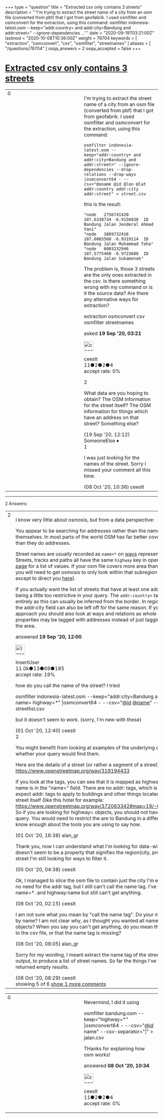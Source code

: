 +++
type = "question"
title = "Extracted csv only contains 3 streets"
description = '''I&#x27;m trying to extract the street name of a city from an osm file (converted from pbf) that I got from geofabrik. I used osmfilter and osmconvert for the extraction, using this command: osmfilter indonesia-latest.osm --keep=&quot;addr:country= and addr:city=Bandung and addr:street=&quot; --ignore-dependencies ...'''
date = "2020-09-19T03:21:00Z"
lastmod = "2020-10-08T10:36:00Z"
weight = 76704
keywords = [ "extraction", "osmconvert", "csv", "osmfilter", "streetnames" ]
aliases = [ "/questions/76704" ]
osqa_answers = 2
osqa_accepted = false
+++

<div class="headNormal">

# [Extracted csv only contains 3 streets](/questions/76704/extracted-csv-only-contains-3-streets)

</div>

<div id="main-body">

<div id="askform">

<table id="question-table" style="width:100%;">
<colgroup>
<col style="width: 50%" />
<col style="width: 50%" />
</colgroup>
<tbody>
<tr>
<td style="width: 30px; vertical-align: top"><div class="vote-buttons">
<span id="post-76704-upvote" class="ajax-command post-vote up" rel="nofollow" title="I like this post (click again to cancel)"> </span>
<div id="post-76704-score" class="post-score" title="current number of votes">
0
</div>
<span id="post-76704-downvote" class="ajax-command post-vote down" rel="nofollow" title="I dont like this post (click again to cancel)"> </span> <span id="favorite-mark" class="ajax-command favorite-mark" rel="nofollow" title="mark/unmark this question as favorite (click again to cancel)"> </span>
<div id="favorite-count" class="favorite-count">
&#10;</div>
</div></td>
<td><div id="item-right">
<div class="question-body">
<p>I'm trying to extract the street name of a city from an osm file (converted from pbf) that I got from geofabrik. I used osmfilter and osmconvert for the extraction, using this command:</p>
<pre><code>osmfilter indonesia-latest.osm --keep=&quot;addr:country= and addr:city=Bandung and addr:street=&quot; --ignore-dependencies --drop-relations --drop-ways |osmconvert64 - --csv=&quot;@oname @id @lon @lat addr:country addr:city addr:street&quot; &gt; street.csv</code></pre>
<p>this is the result:</p>
<pre><code>&quot;node   2756741420  107.6338734 -6.9156038  ID  Bandung Jalan Jenderal Ahmad Yani&quot;
&quot;node   3809732416  107.6065560 -6.9319114  ID  Bandung Jalan Muhammad Toha&quot;
&quot;node   6003232946  107.5775460 -6.9723688  ID  Bandung Jalan Sukamenak&quot;</code></pre>
<p>The problem is, those 3 streets are the only ones extracted in the csv. Is there something wrong with my command or is it the source data? Are there any alternative ways for extraction?</p>
</div>
<div id="question-tags" class="tags-container tags">
<span class="post-tag tag-link-extraction" rel="tag" title="see questions tagged &#39;extraction&#39;">extraction</span> <span class="post-tag tag-link-osmconvert" rel="tag" title="see questions tagged &#39;osmconvert&#39;">osmconvert</span> <span class="post-tag tag-link-csv" rel="tag" title="see questions tagged &#39;csv&#39;">csv</span> <span class="post-tag tag-link-osmfilter" rel="tag" title="see questions tagged &#39;osmfilter&#39;">osmfilter</span> <span class="post-tag tag-link-streetnames" rel="tag" title="see questions tagged &#39;streetnames&#39;">streetnames</span>
</div>
<div id="question-controls" class="post-controls">
&#10;</div>
<div class="post-update-info-container">
<div class="post-update-info post-update-info-user">
<p>asked <strong>19 Sep '20, 03:21</strong></p>
<img src="https://secure.gravatar.com/avatar/71f61dbbe1a477635bed39e3a11cb8c2?s=32&amp;d=identicon&amp;r=g" class="gravatar" width="32" height="32" alt="ceeslt&#39;s gravatar image" />
<p><span>ceeslt</span><br />
<span class="score" title="11 reputation points">11</span><span title="2 badges"><span class="badge1">●</span><span class="badgecount">2</span></span><span title="2 badges"><span class="silver">●</span><span class="badgecount">2</span></span><span title="4 badges"><span class="bronze">●</span><span class="badgecount">4</span></span><br />
<span class="accept_rate" title="Rate of the user&#39;s accepted answers">accept rate:</span> <span title="ceeslt has no accepted answers">0%</span></p>
</div>
</div>
<div id="comments-container-76704" class="comments-container">
<span id="76708"></span>
<div id="comment-76708" class="comment">
<div id="post-76708-score" class="comment-score">
2
</div>
<div class="comment-text">
<p>What data are you hoping to obtain? The OSM information for the street itself? The OSM information for things which have an address on that street? Something else?</p>
</div>
<div id="comment-76708-info" class="comment-info">
<span class="comment-age">(19 Sep '20, 12:12)</span> <span class="comment-user userinfo">SomeoneElse ♦</span>
</div>
</div>
<span id="77003"></span>
<div id="comment-77003" class="comment">
<div id="post-77003-score" class="comment-score">
1
</div>
<div class="comment-text">
<p>I was just looking for the names of the street. Sorry I missed your comment all this time.</p>
</div>
<div id="comment-77003-info" class="comment-info">
<span class="comment-age">(08 Oct '20, 10:36)</span> <span class="comment-user userinfo">ceeslt</span>
</div>
</div>
</div>
<div id="comment-tools-76704" class="comment-tools">
&#10;</div>
<div class="clear">
&#10;</div>
<div id="comment-76704-form-container" class="comment-form-container">
&#10;</div>
<div class="clear">
&#10;</div>
</div></td>
</tr>
</tbody>
</table>

------------------------------------------------------------------------

<div class="tabBar">

<span id="sort-top"></span>

<div class="headQuestions">

2 Answers:

</div>

</div>

<span id="76706"></span>

<div id="answer-container-76706" class="answer">

<table style="width:100%;">
<colgroup>
<col style="width: 50%" />
<col style="width: 50%" />
</colgroup>
<tbody>
<tr>
<td style="width: 30px; vertical-align: top"><div class="vote-buttons">
<span id="post-76706-upvote" class="ajax-command post-vote up" rel="nofollow" title="I like this post (click again to cancel)"> </span>
<div id="post-76706-score" class="post-score" title="current number of votes">
2
</div>
<span id="post-76706-downvote" class="ajax-command post-vote down" rel="nofollow" title="I dont like this post (click again to cancel)"> </span>
</div></td>
<td><div class="item-right">
<div class="answer-body">
<p>I know very little about osmosis, but from a data perspective:</p>
<p>You appear to be searching for addresses rather than the names of the streets themselves. In most parts of the world OSM has far better coverage of street names than they do addresses.</p>
<p>Street names are usually recorded as <code>name=*</code> on <a href="https://wiki.openstreetmap.org/wiki/Way">ways</a> representing the street. Streets, tracks and paths all have the same <code>highway</code> key in openstreetmap, see <a href="https://wiki.openstreetmap.org/wiki/Key:highway">this page</a> for a list of values. If your osm file covers more area than you are interested in you will need to get osmosis to only look within that subregion (I can't help with this except to direct you <a href="https://wiki.openstreetmap.org/wiki/Osmosis/Detailed_Usage_0.48#Area_Filtering_Tasks">here</a>).</p>
<p>If you actually want the list of streets that have at least one address then you are being a little too restrictive in your query. The <code>addr:country=</code> tag is often omitted entirely as this can usually be inferred from the border. In regions with higher detail the addr:city field can also be left off for the same reason. If you follow this approach you should also look at ways and relations as whole buildings or properties may be tagged with addresses instead of just tagging a POI node within the area.</p>
</div>
<div class="answer-controls post-controls">
&#10;</div>
<div class="post-update-info-container">
<div class="post-update-info post-update-info-user">
<p>answered <strong>19 Sep '20, 12:00</strong></p>
<img src="https://secure.gravatar.com/avatar/ec8a0cf213f9797ad1c1ae2c28c2332d?s=32&amp;d=identicon&amp;r=g" class="gravatar" width="32" height="32" alt="InsertUser&#39;s gravatar image" />
<p><span>InsertUser</span><br />
<span class="score" title="11005 reputation points"><span>11.0k</span></span><span title="13 badges"><span class="badge1">●</span><span class="badgecount">13</span></span><span title="69 badges"><span class="silver">●</span><span class="badgecount">69</span></span><span title="185 badges"><span class="bronze">●</span><span class="badgecount">185</span></span><br />
<span class="accept_rate" title="Rate of the user&#39;s accepted answers">accept rate:</span> <span title="InsertUser has 73 accepted answers">19%</span></p>
</div>
</div>
<div id="comments-container-76706" class="comments-container">
<span id="76913"></span>
<div id="comment-76913" class="comment">
<div id="post-76913-score" class="comment-score">
&#10;</div>
<div class="comment-text">
<p>how do you call the name of the street? I tried</p>
<p>osmfilter indonesia-latest.osm --keep="addr:city=Bandung and addr:street amd name= highway=*" |osmconvert64 - --csv="<a href="https://help.openstreetmap.org/users/260/idoneus">@id</a> <a href="https://help.openstreetmap.org/users/7928/namer-with-roombam">@name</a>" --csv-separator="|" &gt; streetlist.csv</p>
<p>but it doesn't seem to work. (sorry, I'm new with these)</p>
</div>
<div id="comment-76913-info" class="comment-info">
<span class="comment-age">(01 Oct '20, 12:40)</span> <span class="comment-user userinfo">ceeslt</span>
</div>
</div>
<span id="76916"></span>
<div id="comment-76916" class="comment">
<div id="post-76916-score" class="comment-score">
2
</div>
<div class="comment-text">
<p>You might benefit from looking at examples of the underlying data and considering whether your query would find them.</p>
<p>Here are the details of a street (or rather a segment of a street) in Bandung: <a href="https://www.openstreetmap.org/way/319194433">https://www.openstreetmap.org/way/319194433</a></p>
<p>If you look at the tags, you can see that it is mapped as highway=primary, and the name is in the "name=" field. There are no addr: tags, which is normal - we would expect addr: tags to apply to buildings and other things located on the street, not the street itself (like this hotel for example: <a href="https://www.openstreetmap.org/way/372063342#map=19/-6.92049/107.60480).">https://www.openstreetmap.org/way/372063342#map=19/-6.92049/107.60480).</a> So if you are looking for highway= objects, you should not have any addr: tags in the query. You would need to restrict the are to Bandung in a different way, but I don't know enough about the tools you are using to say how.</p>
</div>
<div id="comment-76916-info" class="comment-info">
<span class="comment-age">(01 Oct '20, 16:38)</span> <span class="comment-user userinfo">alan_gr</span>
</div>
</div>
<span id="76955"></span>
<div id="comment-76955" class="comment">
<div id="post-76955-score" class="comment-score">
&#10;</div>
<div class="comment-text">
<p>Thank you, now I can understand what I'm looking for data-wise, though since there doesn't seem to be a property that signifies the region(city, province, etc) of the street I'm still looking for ways to filter it.</p>
</div>
<div id="comment-76955-info" class="comment-info">
<span class="comment-age">(05 Oct '20, 04:38)</span> <span class="comment-user userinfo">ceeslt</span>
</div>
</div>
<span id="76998"></span>
<div id="comment-76998" class="comment">
<div id="post-76998-score" class="comment-score">
&#10;</div>
<div class="comment-text">
<p>Ok, I managed to slice the osm file to contain just the city I'm extracting so there's no need for the addr tag, but I still can't call the name tag. I've tried <a href="https://help.openstreetmap.org/users/7928/namer-with-roombam">@name</a>, name, name=*. and highway:name but still can't get anything.</p>
</div>
<div id="comment-76998-info" class="comment-info">
<span class="comment-age">(08 Oct '20, 02:15)</span> <span class="comment-user userinfo">ceeslt</span>
</div>
</div>
<span id="76999"></span>
<div id="comment-76999" class="comment">
<div id="post-76999-score" class="comment-score">
&#10;</div>
<div class="comment-text">
<p>I am not sure what you mean by "call the name tag". Do your mean you want to filter by name? I am not clear why, as I thought you wanted all names on highway= objects? When you say you can't get anything, do you mean that nothing is written to the csv file, or that the name tag is missing?</p>
</div>
<div id="comment-76999-info" class="comment-info">
<span class="comment-age">(08 Oct '20, 08:05)</span> <span class="comment-user userinfo">alan_gr</span>
</div>
</div>
<span id="77001"></span>
<div id="comment-77001" class="comment not_top_scorer">
<div id="post-77001-score" class="comment-score">
&#10;</div>
<div class="comment-text">
<p>Sorry for my wording, I meant extract the name tag of the streets to write in the csv output, to produce a list of street names. So far the things I've tried have only returned empty results.</p>
</div>
<div id="comment-77001-info" class="comment-info">
<span class="comment-age">(08 Oct '20, 08:29)</span> <span class="comment-user userinfo">ceeslt</span>
</div>
</div>
</div>
<div id="comment-tools-76706" class="comment-tools">
<span class="comments-showing"> showing 5 of 6 </span> <a href="#" class="show-all-comments-link">show 1 more comments</a>
</div>
<div class="clear">
&#10;</div>
<div id="comment-76706-form-container" class="comment-form-container">
&#10;</div>
<div class="clear">
&#10;</div>
</div></td>
</tr>
</tbody>
</table>

</div>

<span id="77002"></span>

<div id="answer-container-77002" class="answer answered-by-owner">

<table style="width:100%;">
<colgroup>
<col style="width: 50%" />
<col style="width: 50%" />
</colgroup>
<tbody>
<tr>
<td style="width: 30px; vertical-align: top"><div class="vote-buttons">
<span id="post-77002-upvote" class="ajax-command post-vote up" rel="nofollow" title="I like this post (click again to cancel)"> </span>
<div id="post-77002-score" class="post-score" title="current number of votes">
0
</div>
<span id="post-77002-downvote" class="ajax-command post-vote down" rel="nofollow" title="I dont like this post (click again to cancel)"> </span>
</div></td>
<td><div class="item-right">
<div class="answer-body">
<p>Nevermind, I did it using</p>
<p>osmfilter bandung.osm --keep="highway=*" |osmconvert64 - --csv="<a href="https://help.openstreetmap.org/users/260/idoneus">@id</a> name" --csv-separator="|" &gt; jalan.csv</p>
<p>THanks for explaining how osm works!</p>
</div>
<div class="answer-controls post-controls">
&#10;</div>
<div class="post-update-info-container">
<div class="post-update-info post-update-info-user">
<p>answered <strong>08 Oct '20, 10:34</strong></p>
<img src="https://secure.gravatar.com/avatar/71f61dbbe1a477635bed39e3a11cb8c2?s=32&amp;d=identicon&amp;r=g" class="gravatar" width="32" height="32" alt="ceeslt&#39;s gravatar image" />
<p><span>ceeslt</span><br />
<span class="score" title="11 reputation points">11</span><span title="2 badges"><span class="badge1">●</span><span class="badgecount">2</span></span><span title="2 badges"><span class="silver">●</span><span class="badgecount">2</span></span><span title="4 badges"><span class="bronze">●</span><span class="badgecount">4</span></span><br />
<span class="accept_rate" title="Rate of the user&#39;s accepted answers">accept rate:</span> <span title="ceeslt has no accepted answers">0%</span></p>
</div>
</div>
<div id="comments-container-77002" class="comments-container">
&#10;</div>
<div id="comment-tools-77002" class="comment-tools">
&#10;</div>
<div class="clear">
&#10;</div>
<div id="comment-77002-form-container" class="comment-form-container">
&#10;</div>
<div class="clear">
&#10;</div>
</div></td>
</tr>
</tbody>
</table>

</div>

<div class="paginator-container-left">

</div>

</div>

</div>

